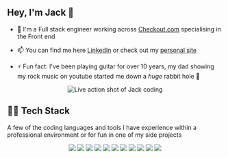 ## Hey, I'm Jack 👋

- 🔭 I'm a Full stack engineer working across [Checkout.com](https://www.checkout.com/) specialising in the Front end

- 📫 You can find me here [LinkedIn](https://www.linkedin.com/in/jack-hutchinson-dev/) or check out my [personal site](https://jackhutchinson.co.uk)

- ⚡ Fun fact: I've been playing guitar for over 10 years, my dad showing my rock music on youtube started me down a _huge_ rabbit hole 🤘

<div align="center">
  <img src="https://media.giphy.com/media/dbtDDSvWErdf2/giphy.gif" alt="Live action shot of Jack coding" />
</div>

## 👨‍💻 Tech Stack

A few of the coding languages and tools I have experience within a professional environment or for fun in one of my side projects

<div align="center">

  ![](https://img.shields.io/badge/Code-TypeScript-informational?style=flat&logo=typescript&logoColor=white&color=blue) ![](https://img.shields.io/badge/Code-React-informational?style=flat&logo=react&logoColor=white&color=blue) ![](https://img.shields.io/badge/Code-GraphQL-informational?style=flat&logo=graphql&logoColor=white&color=blue) ![](https://img.shields.io/badge/Code-Node-informational?style=flat&logo=node.js&logoColor=white&color=blue) ![](https://img.shields.io/badge/Code-CSS-informational?style=flat&logo=css3&logoColor=white&color=blue) ![](https://img.shields.io/badge/Code-HTML-informational?style=flat&logo=html5&logoColor=white&color=blue)
  ![](https://img.shields.io/badge/Code-Webpack-informational?style=flat&logo=Webpack&logoColor=white&color=blue) ![](https://img.shields.io/badge/Tools-Kubernetes-informational?style=flat&logo=kubernetes&logoColor=white&color=blue) ![](https://img.shields.io/badge/Tools-Docker-informational?style=flat&logo=docker&logoColor=white&color=blue) ![](https://img.shields.io/badge/Tools-AWS-informational?style=flat&logo=amazon&logoColor=white&color=blue) ![](https://img.shields.io/badge/Code-Python-informational?style=flat&logo=python&logoColor=white&color=blue)

</div>
